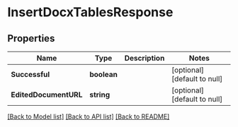 # InsertDocxTablesResponse

## Properties
Name | Type | Description | Notes
------------ | ------------- | ------------- | -------------
**Successful** | **boolean** |  | [optional] [default to null]
**EditedDocumentURL** | **string** |  | [optional] [default to null]

[[Back to Model list]](../README.md#documentation-for-models) [[Back to API list]](../README.md#documentation-for-api-endpoints) [[Back to README]](../README.md)


